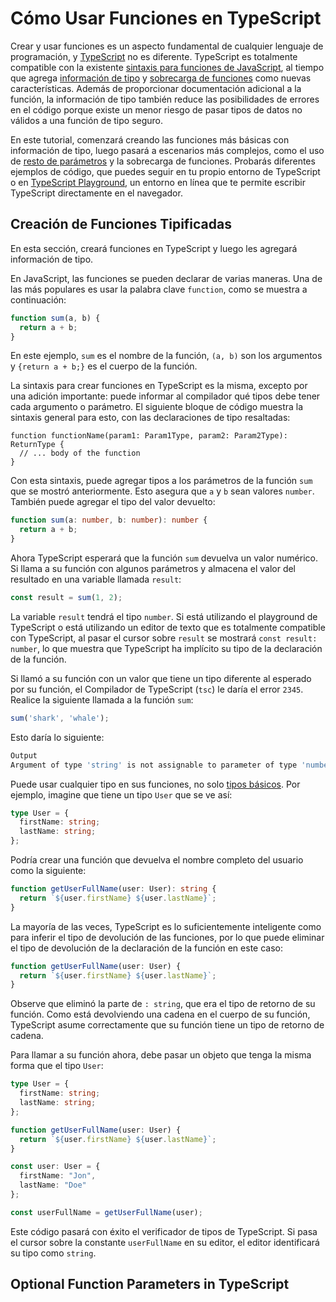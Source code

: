 # Cómo Usar Funciones en TypeScript

Crear y usar funciones es un aspecto fundamental de cualquier lenguaje de programación, y [TypeScript](https://www.typescriptlang.org/) no es diferente. TypeScript es totalmente compatible con la existente [sintaxis para funciones de JavaScript](https://www.digitalocean.com/community/tutorials/how-to-define-functions-in-javascript), al tiempo que agrega [información de tipo](./how-to-use-basic-types.html) y [sobrecarga de funciones](https://en.wikipedia.org/wiki/Function_overloading) como nuevas características. Además de proporcionar documentación adicional a la función, la información de tipo también reduce las posibilidades de errores en el código porque existe un menor riesgo de pasar tipos de datos no válidos a una función de tipo seguro.

En este tutorial, comenzará creando las funciones más básicas con información de tipo, luego pasará a escenarios más complejos, como el uso de [resto de parámetros](https://www.digitalocean.com/community/tutorials/understanding-destructuring-rest-parameters-and-spread-syntax-in-javascript) y la sobrecarga de funciones. Probarás diferentes ejemplos de código, que puedes seguir en tu propio entorno de TypeScript o en [TypeScript Playground](https://www.typescriptlang.org/play?ts=4.2.2#), un entorno en línea que te permite escribir TypeScript directamente en el navegador.

## Creación de Funciones Tipificadas

En esta sección, creará funciones en TypeScript y luego les agregará información de tipo.

En JavaScript, las funciones se pueden declarar de varias maneras. Una de las más populares es usar la palabra clave `function`, como se muestra a continuación:

```js
function sum(a, b) {
  return a + b;
}
```

En este ejemplo, `sum` es el nombre de la función, `(a, b)` son los argumentos y `{return a + b;}` es el cuerpo de la función.

La sintaxis para crear funciones en TypeScript es la misma, excepto por una adición importante: puede informar al compilador qué tipos debe tener cada argumento o parámetro. El siguiente bloque de código muestra la sintaxis general para esto, con las declaraciones de tipo resaltadas:

```ts{1}
function functionName(param1: Param1Type, param2: Param2Type): ReturnType {
  // ... body of the function
}
```

Con esta sintaxis, puede agregar tipos a los parámetros de la función `sum` que se mostró anteriormente. Esto asegura que `a` y `b` sean valores `number`. También puede agregar el tipo del valor devuelto:

```ts
function sum(a: number, b: number): number {
  return a + b;
}
```

Ahora TypeScript esperará que la función `sum` devuelva un valor numérico. Si llama a su función con algunos parámetros y almacena el valor del resultado en una variable llamada `result`:


```ts
const result = sum(1, 2);
```

La variable `result` tendrá el tipo `number`. Si está utilizando el playground de TypeScript o está utilizando un editor de texto que es totalmente compatible con TypeScript, al pasar el cursor sobre `result` se mostrará `const result: number`, lo que muestra que TypeScript ha implícito su tipo de la declaración de la función.

Si llamó a su función con un valor que tiene un tipo diferente al esperado por su función, el Compilador de TypeScript (`tsc`) le daría el error `2345`. Realice la siguiente llamada a la función `sum`:


```ts
sum('shark', 'whale');
```

Esto daría lo siguiente:


```sh
Output
Argument of type 'string' is not assignable to parameter of type 'number'. (2345)
```

Puede usar cualquier tipo en sus funciones, no solo [tipos básicos](./how-to-use-basic-types.html). Por ejemplo, imagine que tiene un tipo `User` que se ve así:

```ts
type User = {
  firstName: string;
  lastName: string;
};
```

Podría crear una función que devuelva el nombre completo del usuario como la siguiente:


```ts
function getUserFullName(user: User): string {
  return `${user.firstName} ${user.lastName}`;
}
```

La mayoría de las veces, TypeScript es lo suficientemente inteligente como para inferir el tipo de devolución de las funciones, por lo que puede eliminar el tipo de devolución de la declaración de la función en este caso:


```ts
function getUserFullName(user: User) {
  return `${user.firstName} ${user.lastName}`;
}
```

Observe que eliminó la parte de `: string`, que era el tipo de retorno de su función. Como está devolviendo una cadena en el cuerpo de su función, TypeScript asume correctamente que su función tiene un tipo de retorno de cadena.

Para llamar a su función ahora, debe pasar un objeto que tenga la misma forma que el tipo `User`:

```ts
type User = {
  firstName: string;
  lastName: string;
};

function getUserFullName(user: User) {
  return `${user.firstName} ${user.lastName}`;
}

const user: User = {
  firstName: "Jon",
  lastName: "Doe"
};

const userFullName = getUserFullName(user);
```

Este código pasará con éxito el verificador de tipos de TypeScript. Si pasa el cursor sobre la constante `userFullName` en su editor, el editor identificará su tipo como `string`.


## Optional Function Parameters in TypeScript

